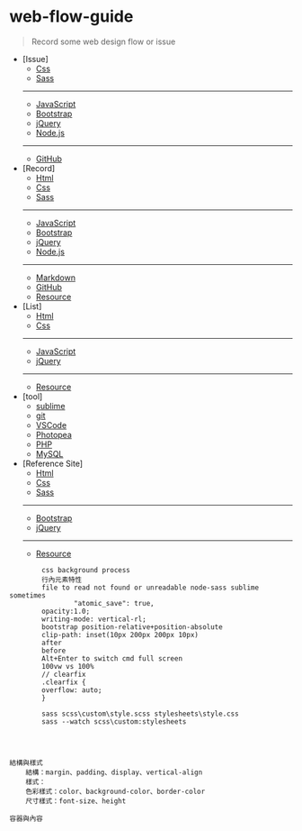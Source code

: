 # web-flow-guide
	
> Record some web design flow or issue
			
*   [Issue]
	*   [Css](./css/issue.md)
	*   [Sass](./sass/issue.md)
	***
	*   [JavaScript](./javascript/issue.md)
	*   [Bootstrap](./bootstrap/issue.md)
	*   [jQuery](./jquery/issue.md)
	*   [Node.js](./node/issue.md)
	***
	*   [GitHub](./github/issue.md)  
*   [Record]
	*   [Html](./html/record.md)
	*   [Css](./css/record.md)
	*   [Sass](./sass/record.md)
	***
	*   [JavaScript](./javascript/record.md)
	*   [Bootstrap](./bootstrap/record.md)
	*   [jQuery](./jquery/record.md)
	*   [Node.js](./node/record.md)
	***
	*   [Markdown](./markdown/record.md)
	*   [GitHub](./github/record.md)
	*   [Resource](./resource/record.md)
*   [List]
	*   [Html](./html/list.md)
	*   [Css](./css/list.md)
	***
	*   [JavaScript](./javascript/list.md)	
	*   [jQuery](./jquery/list.md)
	***
	*   [Resource](./resource/list.md)
*   [tool]
	*   [sublime](./tool/sublime.md)
	*   [git](./tool/git.md)
	*   [VSCode](./tool/vscode.md)
	*   [Photopea](./tool/photopea.md)
	*   [PHP](./tool/php.md)
	*   [MySQL](./tool/mySql.md)
*   [Reference Site]
	*   [Html](./html/link.md)
	*   [Css](./css/link.md)
	*   [Sass](./sass/link.md)
	***
	*   [Bootstrap](./bootstrap/link.md)
	*   [jQuery](./jquery/link.md)
	***
	*   [Resource](./resource/link.md)


```
		css background process
		行內元素特性
		file to read not found or unreadable node-sass sublime sometimes
				"atomic_save": true,
		opacity:1.0;
		writing-mode: vertical-rl;
		bootstrap position-relative+position-absolute
		clip-path: inset(10px 200px 200px 10px)
		after 
		before 
		Alt+Enter to switch cmd full screen
		100vw vs 100%
		// clearfix
		.clearfix {
		overflow: auto;
		}

		sass scss\custom\style.scss stylesheets\style.css
		sass --watch scss\custom:stylesheets




結構與樣式
	結構：margin、padding、display、vertical-align
	樣式：
	色彩樣式：color、background-color、border-color
	尺寸樣式：font-size、height

容器與內容

```

